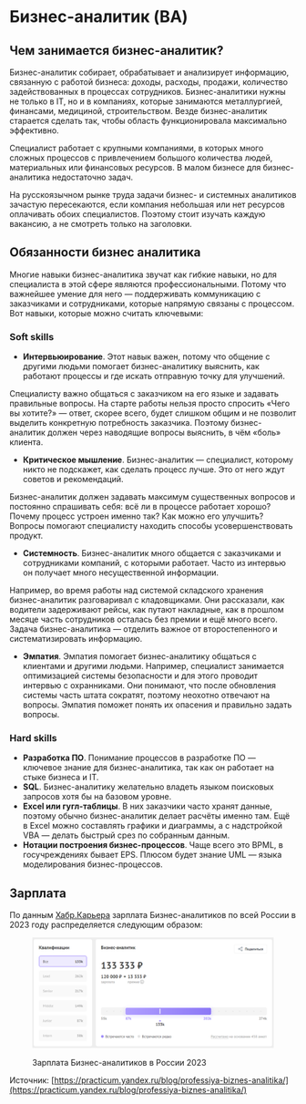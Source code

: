 # Бизнес-аналитик (BA)

## Чем занимается бизнес-аналитик?

Бизнес-аналитик собирает, обрабатывает и анализирует информацию, связанную с работой бизнеса: доходы, расходы, продажи, количество задействованных в процессах сотрудников. Бизнес-аналитики нужны не только в IT, но и в компаниях, которые занимаются металлургией, финансами, медициной, строительством. Везде бизнес-аналитик старается сделать так, чтобы область функционировала максимально эффективно.

Специалист работает с крупными компаниями, в которых много сложных процессов с привлечением большого количества людей, материальных или финансовых ресурсов. В малом бизнесе для бизнес-аналитика недостаточно задач.

На русскоязычном рынке труда задачи бизнес- и системных аналитиков зачастую пересекаются, если компания небольшая или нет ресурсов оплачивать обоих специалистов. Поэтому стоит изучать каждую вакансию, а не смотреть только на заголовки.

## Обязанности бизнес аналитика

Многие навыки бизнес-аналитика звучат как гибкие навыки, но для специалиста в этой сфере являются профессиональными. Потому что важнейшее умение для него — поддерживать коммуникацию с заказчиками и сотрудниками, которые напрямую связаны с процессом. Вот навыки, которые можно считать ключевыми:

### Soft skills

* **Интервьюирование**. Этот навык важен, потому что общение с другими людьми помогает бизнес-аналитику выяснить, как работают процессы и где искать отправную точку для улучшений.

Специалисту важно общаться с заказчиком на его языке и задавать правильные вопросы. На старте работы нельзя просто спросить «Чего вы хотите?» — ответ, скорее всего, будет слишком общим и не позволит выделить конкретную потребность заказчика. Поэтому бизнес-аналитик должен через наводящие вопросы выяснить, в чём «боль» клиента.

* **Критическое мышление**. Бизнес-аналитик — специалист, которому никто не подскажет, как сделать процесс лучше. Это от него ждут советов и рекомендаций.

Бизнес-аналитик должен задавать максимум существенных вопросов и постоянно спрашивать себя: всё ли в процессе работает хорошо? Почему процесс устроен именно так? Как можно его улучшить? Вопросы помогают специалисту находить способы усовершенствовать продукт.

* **Системность**. Бизнес-аналитик много общается с заказчиками и сотрудниками компаний, с которыми работает. Часто из интервью он получает много несущественной информации.

Например, во время работы над системой складского хранения бизнес-аналитик разговаривал с кладовщиками. Они рассказали, как водители задерживают рейсы, как путают накладные, как в прошлом месяце часть сотрудников осталась без премии и ещё много всего. Задача бизнес-аналитика — отделить важное от второстепенного и систематизировать информацию.

* **Эмпатия**. Эмпатия помогает бизнес-аналитику общаться с клиентами и другими людьми. Например, специалист занимается оптимизацией системы безопасности и для этого проводит интервью с охранниками. Они понимают, что после обновления системы часть штата сократят, поэтому неохотно отвечают на вопросы. Эмпатия поможет понять их опасения и правильно задать вопросы.

### Hard skills

* **Разработка ПО**. Понимание процессов в разработке ПО — ключевое знание для бизнес-аналитика, так как он работает на стыке бизнеса и IT.&#x20;
* **SQL**. Бизнес-аналитику желательно владеть языком поисковых запросов хотя бы на базовом уровне.&#x20;
* **Excel или гугл-таблицы**. В них заказчики часто хранят данные, поэтому обычно бизнес-аналитик делает расчёты именно там. Ещё в Excel можно составлять графики и диаграммы, а с надстройкой VBA — делать быстрый срез по собранным данным.
* **Нотации построения бизнес-процессов**. Чаще всего это BPML, в госучреждениях бывает EPS. Плюсом будет знание UML — языка моделирования бизнес-процессов.

## Зарплата

По данным [Хабр.Карьера](https://career.habr.com/salaries?qualification=All\&spec\_aliases%5B%5D=business\_analyst\&isShared=true) зарплата Бизнес-аналитиков по всей России в 2023 году распределяется следующим образом:

<figure><img src="../../../.gitbook/assets/image (8) (1).png" alt=""><figcaption><p>Зарплата Бизнес-аналитиков в России 2023</p></figcaption></figure>







Источник: [https://practicum.yandex.ru/blog/professiya-biznes-analitika/](https://practicum.yandex.ru/blog/professiya-biznes-analitika/)
